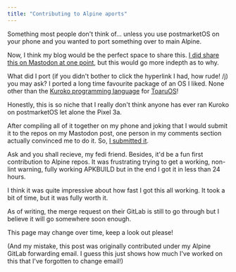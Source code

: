 ```yaml
---
title: "Contributing to Alpine aports"
---
```


Something most people don't think of... unless you use postmarketOS on your phone and you wanted to port something over to main Alpine.

Now, I think my blog would be the perfect space to share this. [I did share this on Mastodon at one point](https://mastodon.social/@mrmasterkeyboard/113827494336235922), but this would go more indepth as to why.

What did I port (if you didn't bother to click the hyperlink I had, how rude! /j) you may ask? I ported a long time favourite package of an OS I liked. None other than the [Kuroko programming language](https://github.com/kuroko-lang/kuroko) for [ToaruOS](https://github.com/klange/toaruos)!

Honestly, this is so niche that I really don't think anyone has ever ran Kuroko on postmarketOS let alone the Pixel 3a.

After compiling all of it together on my phone and joking that I would submit it to the repos on my Mastodon post, one person in my comments section actually convinced me to do it. So, [I submitted it](https://gitlab.alpinelinux.org/alpine/aports/-/merge_requests/78565).

Ask and you shall recieve, my fedi friend. Besides, it'd be a fun first contribution to Alpine repos. It was frustrating trying to get a working, non-lint warning, fully working APKBUILD but in the end I got it in less than 24 hours.

I think it was quite impressive about how fast I got this all working. It took a bit of time, but it was fully worth it.

As of writing, the merge request on their GitLab is still to go through but I believe it will go somewhere soon enough.

This page may change over time, keep a look out please!

(And my mistake, this post was originally contributed under my Alpine GitLab forwarding email. I guess this just shows how much I've worked on this that I've forgotten to change email!)
